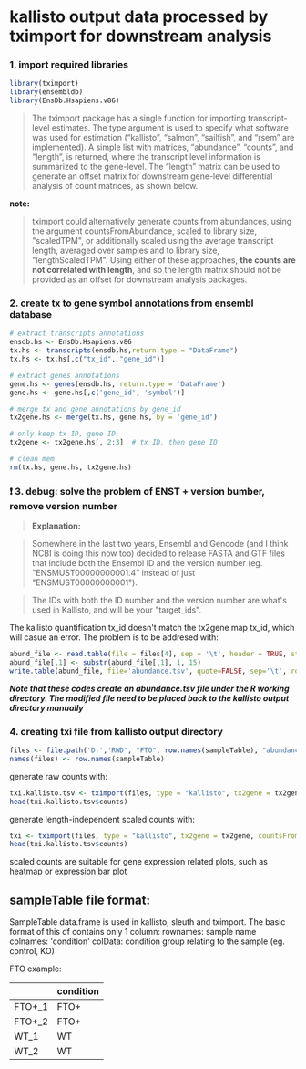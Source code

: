 kallisto output data processed by tximport for downstream analysis
====================

### 1. import required libraries

```R
library(tximport)
library(ensembldb)
library(EnsDb.Hsapiens.v86) 
```
>The tximport package has a single function for importing transcript-level estimates. The type argument is used to specify what software was used for estimation (“kallisto”, “salmon”, “sailfish”, and “rsem” are implemented). A simple list with matrices, “abundance”, “counts”, and “length”, is returned, where the transcript level information is summarized to the gene-level. The “length” matrix can be used to generate an offset matrix for downstream gene-level differential analysis of count matrices, as shown below.

**note:**
> tximport could alternatively generate counts from abundances, using the argument countsFromAbundance, scaled to library size, "scaledTPM", or additionally scaled using the average transcript length, averaged over samples and to library size, "lengthScaledTPM". Using either of these approaches, **the counts are not correlated with length**, and so the length matrix should not be provided as an offset for downstream analysis packages. 

### 2. create tx to gene symbol annotations from ensembl database

```R
# extract transcripts annotations
ensdb.hs <- EnsDb.Hsapiens.v86
tx.hs <- transcripts(ensdb.hs,return.type = "DataFrame")
tx.hs <- tx.hs[,c("tx_id", "gene_id")]

# extract genes annotations
gene.hs <- genes(ensdb.hs, return.type = 'DataFrame')
gene.hs <- gene.hs[,c('gene_id', 'symbol')]

# merge tx and gene annotations by gene_id
tx2gene.hs <- merge(tx.hs, gene.hs, by = 'gene_id')

# only keep tx ID, gene ID
tx2gene <- tx2gene.hs[, 2:3]  # tx ID, then gene ID

# clean mem
rm(tx.hs, gene.hs, tx2gene.hs)
```

### :exclamation: 3. debug: solve the problem of ENST + version bumber, remove version number
> **Explanation:**

> Somewhere in the last two years, Ensembl and Gencode (and I think NCBI is doing this now too) decided to release FASTA and GTF files that include both the Ensembl ID and the version number (eg. "ENSMUST00000000001.4" instead of just "ENSMUST00000000001"). 

> The IDs with both the ID number and the version number are what's used in Kallisto, and will be your "target_ids".

The kallisto quantification tx_id doesn't match the tx2gene map tx_id, which will casue an error. 
The problem is to be addresed with:
```R
abund_file <- read.table(file = files[4], sep = '\t', header = TRUE, stringsAsFactors = FALSE)
abund_file[,1] <- substr(abund_file[,1], 1, 15)
write.table(abund_file, file='abundance.tsv', quote=FALSE, sep='\t', row.names = FALSE)
```
**_Note that these codes create an abundance.tsv file under the R working directory.
The modified file need to be placed back to the kallisto output directory manually_**

### 4. creating txi file from kallisto output directory
```R
files <- file.path('D:','RWD', "FTO", row.names(sampleTable), "abundance.tsv")
names(files) <- row.names(sampleTable)
```
generate raw counts with:
```R
txi.kallisto.tsv <- tximport(files, type = "kallisto", tx2gene = tx2gene)
head(txi.kallisto.tsv$counts)
```
generate length-independent scaled counts with:
```R
txi <- tximport(files, type = "kallisto", tx2gene = tx2gene, countsFromAbundance = "lengthScaledTPM")
head(txi.kallisto.tsv$counts)
```
scaled counts are suitable for gene expression related plots, such as heatmap or expression bar plot

sampleTable file format:
--------------------------
SampleTable data.frame is used in kallisto, sleuth and tximport.
The basic format of this df contains only 1 column:
rownames: sample name
colnames: 'condition'
colData: condition group relating to the sample (eg. control, KO)

FTO example:

|  | condition |
| ------------- | ------------- |
| FTO+\_1 | FTO+ |
| FTO+\_2 | FTO+ |
| WT_1 | WT |
| WT_2 | WT |
